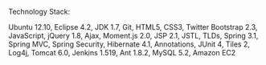 Technology Stack:

Ubuntu 12.10, Eclipse 4.2, JDK 1.7, Git, HTML5, CSS3, Twitter Bootstrap 2.3, JavaScript, jQuery 1.8, Ajax, Moment.js 2.0, JSP 2.1, JSTL, TLDs, Spring 3.1, Spring MVC, Spring Security, Hibernate 4.1, Annotations, JUnit 4, Tiles 2, Log4j, Tomcat 6.0, Jenkins 1.519, Ant 1.8.2, MySQL 5.2, Amazon EC2

